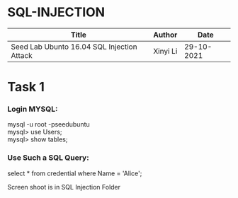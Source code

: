# SQL-INJECTION
<table>
  <thead>
    <tr>
      <th>Title</th>
      <th>Author</th>
      <th>Date</th>
    </tr>
  </thead>
  <tbody>
    <tr>
      <td>Seed Lab Ubunto 16.04 SQL Injection Attack</td>
      <td>Xinyi Li</td>
      <td>29-10-2021</td>
    </tr>
  </tbody>
</table>
<h1>Task 1</h1>
<h3>Login MYSQL:</h3>
<p>mysql -u root -pseedubuntu<br>
   mysql> use Users;<br>
   mysql> show tables;<br>
</p>
<h3>Use Such a SQL Query:</h3>
<p>select * from credential where Name = 'Alice';</p>
<p>Screen shoot is in SQL Injection Folder</p>
